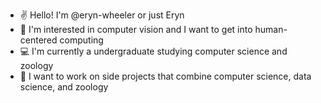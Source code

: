 
- ✌️ Hello! I'm @eryn-wheeler or just Eryn
- 🤖 I'm interested in computer vision and I want to get into human-centered computing
- 💻 I'm currently a undergraduate studying computer science and zoology
- 🦝 I want to work on side projects that combine computer science, data science, and zoology
